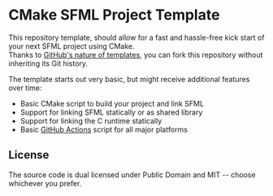 # CMake SFML Project Template

This repository template, should allow for a fast and hassle-free kick start of your next SFML project using CMake.  
Thanks to [GitHub's nature of templates](https://docs.github.com/en/repositories/creating-and-managing-repositories/creating-a-repository-from-a-template), you can fork this repository without inheriting its Git history.

The template starts out very basic, but might receive additional features over time:

- Basic CMake script to build your project and link SFML
- Support for linking SFML statically or as shared library
- Support for linking the C runtime statically
- Basic [GitHub Actions](https://github.com/features/actions) script for all major platforms

## License

The source code is dual licensed under Public Domain and MIT -- choose whichever you prefer.
